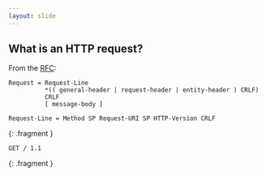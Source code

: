 ```yaml
---
layout: slide
---
```


## What is an HTTP request?

From the [RFC]:

<pre><code>Request = Request-Line
          *(( general-header | request-header | entity-header ) CRLF)
          CRLF
          [ message-body ]</code></pre>

<pre><code>Request-Line = Method SP Request-URI SP HTTP-Version CRLF</code></pre>
{: .fragment }

<pre><code>GET / 1.1</code></pre>
{: .fragment }


[RFC]: https://www.w3.org/Protocols/rfc2616/rfc2616-sec5.html

